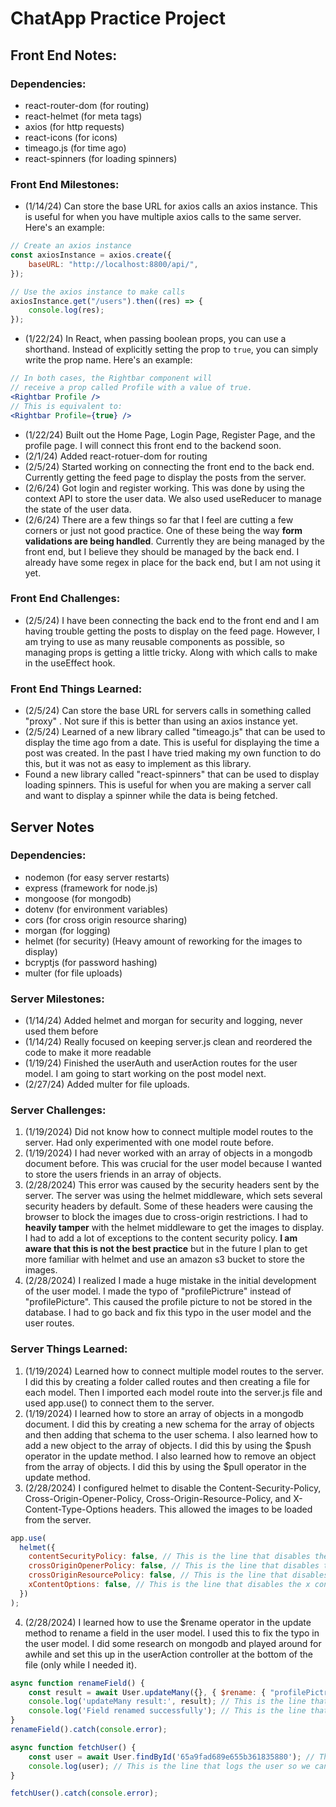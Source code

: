 # ChatApp Practice Project

## Front End Notes:

### Dependencies:

- react-router-dom (for routing)
- react-helmet (for meta tags)
- axios (for http requests)
- react-icons (for icons)
- timeago.js (for time ago)
- react-spinners (for loading spinners)

### Front End Milestones:
- (1/14/24) Can store the base URL for axios calls an axios instance. This is useful for when you have multiple axios calls to the same server. Here's an example:

```jsx
// Create an axios instance
const axiosInstance = axios.create({
    baseURL: "http://localhost:8800/api/",
});

// Use the axios instance to make calls
axiosInstance.get("/users").then((res) => {
    console.log(res);
});
```

- (1/22/24) In React, when passing boolean props, you can use a shorthand. Instead of explicitly setting the prop to `true`, you can simply write the prop name. Here's an example:

```jsx
// In both cases, the Rightbar component will 
// receive a prop called Profile with a value of true.
<Rightbar Profile />
// This is equivalent to:
<Rightbar Profile={true} />
```

- (1/22/24) Built out the Home Page, Login Page, Register Page, and the profile page. I will connect this front end to the backend soon.
- (2/1/24) Added react-rotuer-dom for routing
- (2/5/24) Started working on connecting the front end to the back end. Currently getting the feed page to display the posts from the server.
- (2/6/24) Got login and register working. This was done by using the context API to store the user data. We also used useReducer to manage the state of the user data. 
- (2/6/24) There are a few things so far that I feel are cutting a few corners or just not good practice. One of these being the way **form validations are being handled**. Currently they are being managed by the front end, but I believe they should be managed by the back end. I already have some regex in place for the back end, but I am not using it yet.

### Front End Challenges:

- (2/5/24) I have been connecting the back end to the front end and I am having trouble getting the posts to display on the feed page. However, I am trying to use as many reusable components as possible, so managing props is getting a little tricky. Along with which calls to make in the useEffect hook.

### Front End Things Learned:

- (2/5/24) Can store the base URL for servers calls in something called "proxy" . Not sure if this is better than using an axios instance yet.
- (2/5/24) Learned of a new library called "timeago.js" that can be used to display the time ago from a date. This is useful for displaying the time a post was created. In the past I have tried making my own function to do this, but it was not as easy to implement as this library.
- Found a new library called "react-spinners" that can be used to display loading spinners. This is useful for when you are making a server call and want to display a spinner while the data is being fetched.

## Server Notes

### Dependencies:

- nodemon (for easy server restarts)
- express (framework for node.js)
- mongoose (for mongodb)
- dotenv (for environment variables)
- cors (for cross origin resource sharing)
- morgan (for logging)
- helmet (for security) (Heavy amount of reworking for the images to display)
- bcryptjs (for password hashing)
- multer (for file uploads)

### Server Milestones:

- (1/14/24) Added helmet and morgan for security and logging, never used them before
- (1/14/24) Really focused on keeping server.js clean and reordered the code to make it more readable
- (1/19/24) Finished the userAuth and userAction routes for the user model. I am going to start working on the post model next.
- (2/27/24) Added multer for file uploads. 

### Server Challenges:

1. (1/19/2024) Did not know how to connect multiple model routes to the server. Had only experimented with one model route before.
2. (1/19/2024) I had never worked with an array of objects in a mongodb document before. This was crucial for the user model because I wanted to store the users friends in an array of objects.
3. (2/28/2024) This error was caused by the security headers sent by the server. The server was using the helmet middleware, which sets several security headers by default. Some of these headers were causing the browser to block the images due to cross-origin restrictions. I had to **heavily tamper** with the helmet middleware to get the images to display. I had to add a lot of exceptions to the content security policy. **I am aware that this is not the best practice** but in the future I plan to get more familiar with helmet and use an amazon s3 bucket to store the images.
4. (2/28/2024) I realized I made a huge mistake in the initial development of the user model. I made the typo of "profilePictrure" instead of "profilePicture". This caused the profile picture to not be stored in the database. I had to go back and fix this typo in the user model and the user routes.


### Server Things Learned:

1. (1/19/2024) Learned how to connect multiple model routes to the server. I did this by creating a folder called routes and then creating a file for each model. Then I imported each model route into the server.js file and used app.use() to connect them to the server.
2. (1/19/2024) I learned how to store an array of objects in a mongodb document. I did this by creating a new schema for the array of objects and then adding that schema to the user schema. I also learned how to add a new object to the array of objects. I did this by using the $push operator in the update method. I also learned how to remove an object from the array of objects. I did this by using the $pull operator in the update method.
3. (2/28/2024) I configured helmet to disable the Content-Security-Policy, Cross-Origin-Opener-Policy, Cross-Origin-Resource-Policy, and X-Content-Type-Options headers. This allowed the images to be loaded from the server.

```jsx
app.use(
  helmet({
    contentSecurityPolicy: false, // This is the line that disables the content security policy
    crossOriginOpenerPolicy: false, // This is the line that disables the cross origin opener policy
    crossOriginResourcePolicy: false, // This is the line that disables the cross origin resource policy
    xContentOptions: false, // This is the line that disables the x content type options
  })
);
```
4. (2/28/2024) I learned how to use the $rename operator in the update method to rename a field in the user model. I used this to fix the typo in the user model. I did some research on mongodb and played around for awhile and set this up in the userAction controller at the bottom of the file (only while I needed it).

```jsx
async function renameField() {
    const result = await User.updateMany({}, { $rename: { "profilePictrure": "profilePicture" } }); // This is the line that renames the field
    console.log('updateMany result:', result); // This is the line that logs the result of the updateMany method
    console.log('Field renamed successfully'); // This is the line that logs a success message (if the field was renamed successfully)
}
renameField().catch(console.error);

async function fetchUser() {
    const user = await User.findById('65a9fad689e655b361835880'); // This is the line that finds a user by id
    console.log(user); // This is the line that logs the user so we can see the changes
}

fetchUser().catch(console.error);
```

<!-- (3/8/24) Not going to lie, I have confused myself with the build. My rightbar is no longer working properly and I am not sure why. Video left off at 1:49:00. I am going to try to fix -->